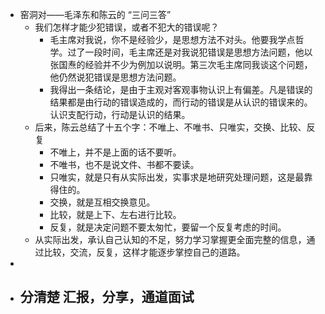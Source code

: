 - 窑洞对——毛泽东和陈云的 “三问三答”
	- 我们怎样才能少犯错误，或者不犯大的错误呢？
		- 毛主席对我说，你不是经验少，是思想方法不对头。他要我学点哲学。过了一段时间，毛主席还是对我说犯错误是思想方法问题，他以张国焘的经验并不少为例加以说明。第三次毛主席同我谈这个问题，他仍然说犯错误是思想方法问题。
		- 我得出一条结论，是由于主观对客观事物认识上有偏差。凡是错误的结果都是由行动的错误造成的，而行动的错误是从认识的错误来的。认识支配行动，行动是认识的结果。
	- 后来，陈云总结了十五个字：不唯上、不唯书、只唯实，交换、比较、反复
		- 不唯上，并不是上面的话不要听。
		- 不唯书，也不是说文件、书都不要读。
		- 只唯实，就是只有从实际出发，实事求是地研究处理问题，这是最靠得住的。
		- 交换，就是互相交换意见。
		- 比较，就是上下、左右进行比较。
		- 反复，就是决定问题不要太匆忙，要留一个反复考虑的时间。
	- 从实际出发，承认自己认知的不足，努力学习掌握更全面完整的信息，通过比较，交流，反复，这样才能逐步掌控自己的道路。
-
- 分清楚 汇报，分享，通道面试
	-